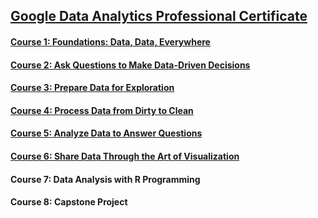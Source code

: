 ## [Google Data Analytics Professional Certificate](https://www.coursera.org/professional-certificates/google-data-analytics?#courses) 
#### [Course 1: Foundations: Data, Data, Everywhere](https://www.coursera.org/learn/foundations-data)
#### [Course 2: Ask Questions to Make Data-Driven Decisions](https://www.coursera.org/learn/ask-questions-make-decisions?specialization=google-data-analytics)
#### [Course 3: Prepare Data for Exploration](https://www.coursera.org/learn/data-preparation?specialization=google-data-analytics)
#### [Course 4: Process Data from Dirty to Clean](https://www.coursera.org/learn/process-data?specialization=google-data-analytics)
#### [Course 5: Analyze Data to Answer Questions](https://www.coursera.org/learn/analyze-data?specialization=google-data-analytics)
#### [Course 6: Share Data Through the Art of Visualization](https://www.coursera.org/learn/visualize-data?specialization=google-data-analytics)
#### Course 7: Data Analysis with R Programming
#### Course 8: Capstone Project 
